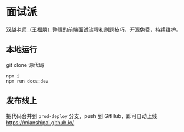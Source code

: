 # 面试派

[双越老师（王福朋）](https://juejin.cn/user/1714893868765373)整理的前端面试流程和刷题技巧，开源免费，持续维护。

## 本地运行

git clone 源代码

```
npm i
npm run docs:dev
```

## 发布线上

把代码合并到 `prod-deploy` 分支，push 到 GitHub，即可自动上线 https://mianshipai.github.io/
